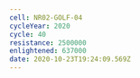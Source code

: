 ```yaml
---
cell: NR02-GOLF-04
cycleYear: 2020
cycle: 40
resistance: 2500000
enlightened: 637000
date: 2020-10-23T19:24:09.569Z
---
```

